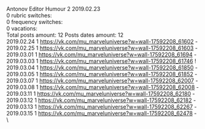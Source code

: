 Antonov	Editor Humour 2 2019.02.23\
0 rubric switches:\
0 frequency switches:\
0 vacations:\
Total posts amount: 12	Posts dates amount: 12\
2019.02.24 1 https://vk.com/mu_marveluniverse?w=wall-17592208_61602 - \
2019.02.25 1 https://vk.com/mu_marveluniverse?w=wall-17592208_61603 - \
2019.03.01 1 https://vk.com/mu_marveluniverse?w=wall-17592208_61694 - \
2019.03.03 1 https://vk.com/mu_marveluniverse?w=wall-17592208_61746 ! \
2019.03.04 1 https://vk.com/mu_marveluniverse?w=wall-17592208_61850 - \
2019.03.05 1 https://vk.com/mu_marveluniverse?w=wall-17592208_61852 - \
2019.03.07 1 https://vk.com/mu_marveluniverse?w=wall-17592208_62007 - \
2019.03.08 1 https://vk.com/mu_marveluniverse?w=wall-17592208_62008 - \
2019.03.11 1 https://vk.com/mu_marveluniverse?w=wall-17592208_62180 - \
2019.03.12 1 https://vk.com/mu_marveluniverse?w=wall-17592208_62182 - \
2019.03.13 1 https://vk.com/mu_marveluniverse?w=wall-17592208_62267 - \
2019.03.15 1 https://vk.com/mu_marveluniverse?w=wall-17592208_62478 - \
